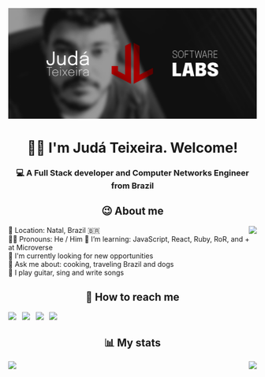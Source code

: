 <img src="./images/judalabs-banner.png" alt="Judá Teixeira Software Labs' banner with the JudaLabs logo alongside a black and white picture of Judá">

<h1 align="center">👋🏽 I'm Judá Teixeira. Welcome!</h1>
<h3 align="center">💻 A Full Stack developer and Computer Networks Engineer from Brazil</h3>

<h2 align="center">😉 About me</h2>

<img align="right" src="https://github-readme-stats.vercel.app/api/top-langs/?username=mrjuda&theme=dark&layout=compact">

<p>
📍 Location: Natal, Brazil 🇧🇷<br>
🧒🏽 Pronouns: He / Him
🌱 I’m learning: JavaScript, React, Ruby, RoR, and + at Microverse<br>
💼 I'm currently looking for new opportunities<br>
💬 Ask me about: cooking, traveling Brazil and dogs<br>
🎵 I play guitar, sing and write songs<br>
</p>

<h2 align="center">📱 How to reach me</h2>

[<img src="https://img.icons8.com/color/48/000000/twitter.png" width="3.5%"/>](https://twitter.com/judalabs)  &nbsp; [<img src="https://img.icons8.com/color/48/000000/linkedin.png" width="3.5%"/>](https://www.linkedin.com/in/judateixeira/)  &nbsp; [<img src="https://img.icons8.com/fluent/48/000000/facebook-new.png" width="3.5%"/>](https://www.facebook.com/judalabs/)  &nbsp; [<img src="https://img.icons8.com/fluent/48/000000/instagram-new.png" width="3.5%"/>](https://www.instagram.com/judalabs/)


<h2 align="center">📊 My stats<br/></h2>
<img align="left" src="https://github-readme-stats.vercel.app/api?username=mrjuda&show_icons=true&theme=dark">
<img align="right" src="https://github-readme-stats.vercel.app/api/top-langs/?username=mrjuda&theme=dark&layout=compact">

